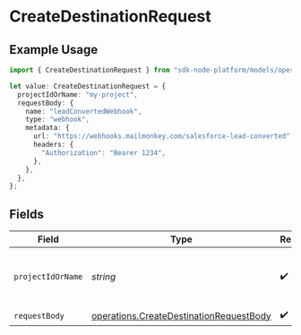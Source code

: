 # CreateDestinationRequest

## Example Usage

```typescript
import { CreateDestinationRequest } from "sdk-node-platform/models/operations";

let value: CreateDestinationRequest = {
  projectIdOrName: "my-project",
  requestBody: {
    name: "leadConvertedWebhook",
    type: "webhook",
    metadata: {
      url: "https://webhooks.mailmonkey.com/salesforce-lead-converted",
      headers: {
        "Authorization": "Bearer 1234",
      },
    },
  },
};
```

## Fields

| Field                                                                                              | Type                                                                                               | Required                                                                                           | Description                                                                                        | Example                                                                                            |
| -------------------------------------------------------------------------------------------------- | -------------------------------------------------------------------------------------------------- | -------------------------------------------------------------------------------------------------- | -------------------------------------------------------------------------------------------------- | -------------------------------------------------------------------------------------------------- |
| `projectIdOrName`                                                                                  | *string*                                                                                           | :heavy_check_mark:                                                                                 | The Ampersand project ID or project name.                                                          | my-project                                                                                         |
| `requestBody`                                                                                      | [operations.CreateDestinationRequestBody](../../models/operations/createdestinationrequestbody.md) | :heavy_check_mark:                                                                                 | N/A                                                                                                |                                                                                                    |